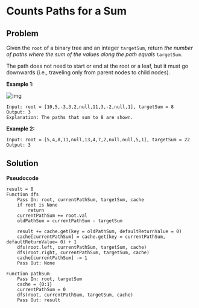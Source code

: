 # Counts Paths for a Sum

## Problem

Given the `root` of a binary tree and an integer `targetSum`, return *the number of paths where the sum of the values along the path equals* `targetSum`.

The path does not need to start or end at the root or a leaf, but it must go downwards (i.e., traveling only from parent nodes to child nodes).

 

**Example 1:**

![img](https://assets.leetcode.com/uploads/2021/04/09/pathsum3-1-tree.jpg)

```
Input: root = [10,5,-3,3,2,null,11,3,-2,null,1], targetSum = 8
Output: 3
Explanation: The paths that sum to 8 are shown.
```

**Example 2:**

```
Input: root = [5,4,8,11,null,13,4,7,2,null,null,5,1], targetSum = 22
Output: 3
```

 

## Solution 

**Pseudocode**

```pseudocode
result = 0
Function dfs
	Pass In: root, currentPathSum, targetSum, cache
	if root is None
		return
	currentPathSum += root.val
    oldPathSum = currentPathSum - targetSum
    
    result += cache.get(key = oldPathSum, defaultReturnValue = 0)
    cache[currentPathSum] = cache.get(key = currentPathSum, defaultReturnValue= 0) + 1
    dfs(root.left, currentPathSum, targetSum, cache)
	dfs(root.right, currentPathSum, targetSum, cache)
	cache[currentPathSum] -= 1
	Pass Out: None
	
Function pathSum
	Pass In: root, targetSum
	cache = {0:1}
	currentPathSum = 0
	dfs(root, currentPathSum, targetSum, cache)
	Pass Out: result
```

